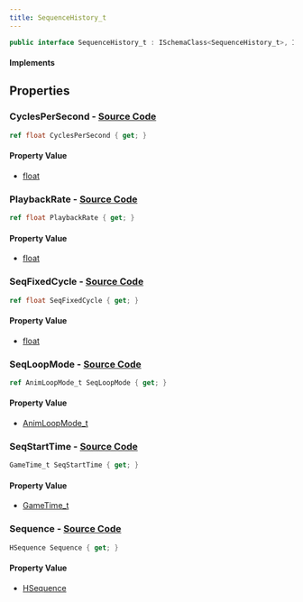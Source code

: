 ```yaml
---
title: SequenceHistory_t
---
```


```csharp
public interface SequenceHistory_t : ISchemaClass<SequenceHistory_t>, ISchemaField, ISchemaClass, INativeHandle
```

#### Implements

## Properties

### **CyclesPerSecond** - [Source Code](https://github.com/swiftly-solution/swiftlys2/blob/main/managed/src/SwiftlyS2.Generated/Schemas/Interfaces/SequenceHistory_t.cs#L26)

```csharp
ref float CyclesPerSecond { get; }
```

#### Property Value

- [float](https://learn.microsoft.com/dotnet/api/system.single)

### **PlaybackRate** - [Source Code](https://github.com/swiftly-solution/swiftlys2/blob/main/managed/src/SwiftlyS2.Generated/Schemas/Interfaces/SequenceHistory_t.cs#L24)

```csharp
ref float PlaybackRate { get; }
```

#### Property Value

- [float](https://learn.microsoft.com/dotnet/api/system.single)

### **SeqFixedCycle** - [Source Code](https://github.com/swiftly-solution/swiftlys2/blob/main/managed/src/SwiftlyS2.Generated/Schemas/Interfaces/SequenceHistory_t.cs#L20)

```csharp
ref float SeqFixedCycle { get; }
```

#### Property Value

- [float](https://learn.microsoft.com/dotnet/api/system.single)

### **SeqLoopMode** - [Source Code](https://github.com/swiftly-solution/swiftlys2/blob/main/managed/src/SwiftlyS2.Generated/Schemas/Interfaces/SequenceHistory_t.cs#L22)

```csharp
ref AnimLoopMode_t SeqLoopMode { get; }
```

#### Property Value

- [AnimLoopMode_t](/docs/api/shared/schemadefinitions/animloopmode_t)

### **SeqStartTime** - [Source Code](https://github.com/swiftly-solution/swiftlys2/blob/main/managed/src/SwiftlyS2.Generated/Schemas/Interfaces/SequenceHistory_t.cs#L18)

```csharp
GameTime_t SeqStartTime { get; }
```

#### Property Value

- [GameTime_t](/docs/api/shared/schemadefinitions/gametime_t)

### **Sequence** - [Source Code](https://github.com/swiftly-solution/swiftlys2/blob/main/managed/src/SwiftlyS2.Generated/Schemas/Interfaces/SequenceHistory_t.cs#L16)

```csharp
HSequence Sequence { get; }
```

#### Property Value

- [HSequence](/docs/api/shared/schemadefinitions/hsequence)

